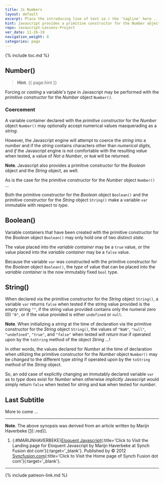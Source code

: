 ```yaml
---
title: Js Numbers
layout: default
excerpt: Place the introducing line of text ie.) the 'tagline' here ...
hint: Javascript provides a primitive constructor for the Number object that makes a variable var immutable with respect to type.
repo: Javascript-Lessons-Project
ver_date: 11-26-19
navigation_weight: 8
categories: page
---
```

{% include toc.md %}

## Number()

> **Hint**. {{ page.hint }}

Forcing or *casting* a variable's *type* in Javascript may be performed with the *primitive constructor* for the *Number* object `Number()`.

### Coercement

A variable container declared with the *primitive constructor* for the *Number* object `Number()` may optionally accept numerical values masquerading as a *string*.

However, the Javascript engine will attempt to coerce the *string* into a *number* and if the *string* contains characters other than *numerical digits*, and *if* the Javascript engine is not comfortable with the resulting *value* when tested, a value of *Not a Number*, or `NaN` will be returned.

**Note**. Javascript also provides a primitive constructor for the *Boolean* object and the *String* object, as well.

As is the case for the primitive constructor for the *Number* object `Number()` ...

Both the primitive constructor for the *Boolean* object `Boolean()` and the primitive constructor for the *String* object `String()` make a variable `var` immutable with respect to *type*.

## Boolean()

Variable containers that have been created with the primitive constructor for the *Boolean* object `Boolean()` may only hold one of two distinct *state*.

The value placed into the *variable container* may be a `true` value, or the value placed into the *variable container* may be a `false` value.

Because the variable `var` was constructed with the primitive constructor for the *Boolean* object `Boolean()`, the *type* of value that can be placed into the *variable container* is the now immutably fixed `bool` type.

## String()

When declared via the primitive constructor for the *String* object `String()`, a variable `var` returns `false` when tested if the string value provided is the *empty* string `""`, if the string value provided contains only the numeral zero (0) `"0"`, or if the value provided is either `undefined` or `null`.

**Note**. When initializing a *string* at the time of declaration via the primitive constructor for the *String* object `String()`, the values of `"NaN"`, `"null"`, `"undefined"`, `"true"`, and `"false"` when tested *will return true* if operated upon by the `toString` method of the object *String* ...!

In other words, the values declared for *Number* at the time of declaration when utilizing the primitive constructor for the *Number* object `Number()` may be *changed* to the different type *string* if operated upon by the `toString` method of the *String* object.

So, an odd case of explicitly changing an immutably declared variable `var` as to *type* does exist for *Number* when otherwise *implicitly* Javascript would simply return `false` when tested for *string* and `NaN` when tested for *number*.

## Last Subtitle

More to come ...

***

**Note**. The above synopsis was derived from an article written by Marijn Haverbeke [[1](#MARIJNHAVERBEKE){:.red}].

1. {:#MARIJNHAVERBEKE}[Eloquent Javascript](https://www.syncfusion.com/resources/techportal/details/ebooks/eloquent-javascript){:title='Click to Visit the Landing page for Eloquent Javascript by Marijn Haverbeke at Synch Fusion dot com'}{:target='_blank'}. Published by © 2012 [Syncfusion.com](https://www.syncfusion.com/){:title='Click to Visit the Home page of Synch Fusion dot com'}{:target='_blank'}.

***

{% include patreon-link.md %}
